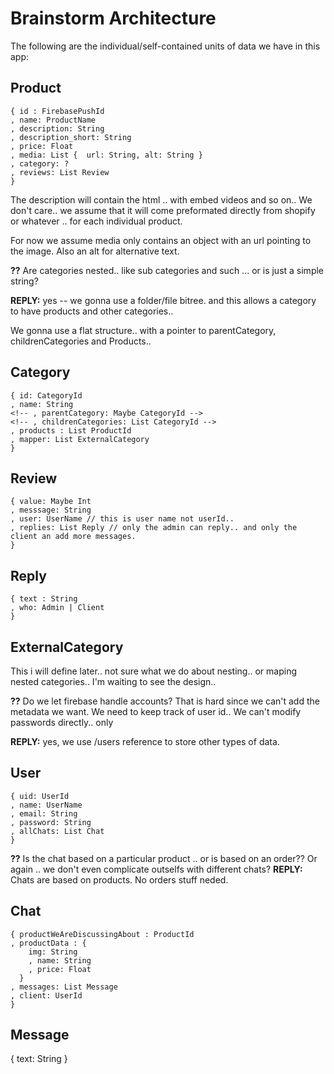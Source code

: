 # Brainstorm Architecture
The following are the individual/self-contained units of data we have in this app:

## Product
```
{ id : FirebasePushId
, name: ProductName
, description: String
, description_short: String
, price: Float
, media: List {  url: String, alt: String }
, category: ?
, reviews: List Review
}
```
The description will contain the html .. with embed videos and so on..
We don't care.. we assume that it will come preformated directly from shopify or whatever .. for each individual product.

For now we assume media only contains an object with an url pointing to the image.
Also an alt for alternative text.

**??** Are categories nested.. like sub categories and such ... or is just a simple string?

**REPLY:**  yes -- we gonna use a folder/file bitree. and this allows a category to have products and other categories..

We gonna use a flat structure.. with a pointer  to parentCategory, childrenCategories and Products..

## Category
```
{ id: CategoryId
, name: String
<!-- , parentCategory: Maybe CategoryId -->
<!-- , childrenCategories: List CategoryId -->
, products : List ProductId
, mapper: List ExternalCategory
}
```

## Review
```
{ value: Maybe Int
, messsage: String
, user: UserName // this is user name not userId..
, replies: List Reply // only the admin can reply.. and only the client an add more messages.
}
```

## Reply
```
{ text : String
, who: Admin | Client
}
```

## ExternalCategory
This i will define later.. not sure what we do about nesting.. or maping nested categories..
I'm waiting to see the design..

**??** Do we let firebase handle accounts?
That is hard since we can't add the metadata we want.
We need to keep track of user id..
We can't modify passwords directly.. only

**REPLY:** yes, we use /users reference to store other types of data.


## User
```
{ uid: UserId
, name: UserName
, email: String
, password: String
, allChats: List Chat
}
```
**??** Is the chat based on a particular product .. or is based on an order??
Or again .. we don't even complicate outselfs with different chats?
**REPLY:** Chats are based on products. No orders stuff neded.

## Chat
```
{ productWeAreDiscussingAbout : ProductId
, productData : {
    img: String
    , name: String
    , price: Float
  }
, messages: List Message
, client: UserId  
}
```

## Message
{ text: String
}
